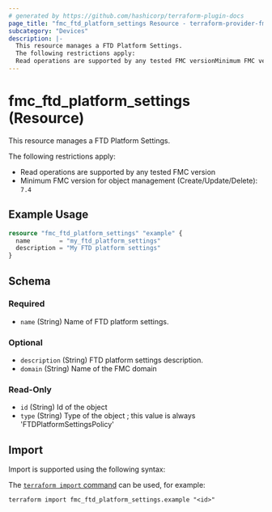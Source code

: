 ```yaml
---
# generated by https://github.com/hashicorp/terraform-plugin-docs
page_title: "fmc_ftd_platform_settings Resource - terraform-provider-fmc"
subcategory: "Devices"
description: |-
  This resource manages a FTD Platform Settings.
  The following restrictions apply:
  Read operations are supported by any tested FMC versionMinimum FMC version for object management (Create/Update/Delete): 7.4
---
```


# fmc_ftd_platform_settings (Resource)

This resource manages a FTD Platform Settings.

The following restrictions apply:
  - Read operations are supported by any tested FMC version
  - Minimum FMC version for object management (Create/Update/Delete): `7.4`

## Example Usage

```terraform
resource "fmc_ftd_platform_settings" "example" {
  name        = "my_ftd_platform_settings"
  description = "My FTD platform settings"
}
```

<!-- schema generated by tfplugindocs -->
## Schema

### Required

- `name` (String) Name of FTD platform settings.

### Optional

- `description` (String) FTD platform settings description.
- `domain` (String) Name of the FMC domain

### Read-Only

- `id` (String) Id of the object
- `type` (String) Type of the object ; this value is always 'FTDPlatformSettingsPolicy'

## Import

Import is supported using the following syntax:

The [`terraform import` command](https://developer.hashicorp.com/terraform/cli/commands/import) can be used, for example:

```shell
terraform import fmc_ftd_platform_settings.example "<id>"
```
